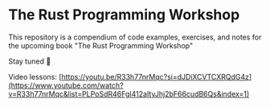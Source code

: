 # The Rust Programming Workshop

This repository is a compendium of code examples, exercises, and notes for the upcoming book "The Rust Programming Workshop"

Stay tuned 👀

Video lessons:
[https://youtu.be/R33h77nrMqc?si=dJDiXCVTCXRQdG4z](https://www.youtube.com/watch?v=R33h77nrMqc&list=PLPoSdR46FgI412aItyJhj2bF66cudB6Qs&index=1)
